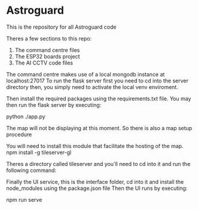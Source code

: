 # Astroguard
This is the repository for all Astroguard code

Theres a few sections to this repo:

1) The command centre files
2) The ESP32 boards project
3) The AI CCTV code files

The command centre makes use of a local mongodb instance at localhost:27017
To run the flask server first you need to cd into the server directory then,
you simply need to activate the local venv enviroment.

Then install the required packages using the requirements.txt file.
You may then run the flask server by executing:

python ./app.py

The map will not be displaying at this moment. So there is also a map setup procedure

You will need to install this module that facilitate the hosting of the map.
npm install -g tileserver-gl

Theres a directory called tileserver and you'll need to cd into it and run the following command:


Finally the UI service, this is the interface folder, cd into it and install the node_modules using the package.json file
Then the UI runs by executing:

npm run serve
